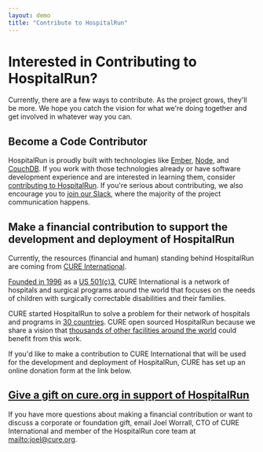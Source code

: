 ```yaml
---
layout: demo
title: "Contribute to HospitalRun"
---
```


# Interested in Contributing to HospitalRun?
Currently, there are a few ways to contribute. As the project grows, they'll be more. We hope you catch the vision for what we're doing together and get involved in whatever way you can.

## Become a Code Contributor
HospitalRun is proudly built with technologies like [Ember](http://emberjs.com), [Node](http://nodejs.org), and [CouchDB](http://couchdb.apache.org/). If you work with those technologies already or have software development experience and are interested in learning them, consider [contributing to HospitalRun](https://github.com/HospitalRun/hospitalrun-frontend/blob/master/.github/CONTRIBUTING.md). If you're serious about contributing, we also encourage you to [join our Slack](https://hospitalrun-slackin.herokuapp.com/), where the majority of the project communication happens.

## Make a financial contribution to support the development and deployment of HospitalRun
Currently, the resources (financial and human) standing behind HospitalRun are coming from [CURE International](http://cure.org). 

[Founded in 1996](https://cure.org/about/history/) as a [US 501(c)3](http://cure.org/finances), CURE International is a network of hospitals and surgical programs around the world that focuses on the needs of children with surgically correctable disabilities and their families. 

CURE started HospitalRun to solve a problem for their network of hospitals and programs in [30 countries](http://cure.org/map). CURE open sourced HospitalRun because we share a vision that [thousands of other facilities around the world](http://goo.gl/NCJDnJ) could benefit from this work.

If you'd like to make a contribution to CURE International that will be used for the development and deployment of HospitalRun, CURE has set up an online donation form at the link below.

## [Give a gift on cure.org in support of HospitalRun](http://cure.org/donate/hospitalrun)

If you have more questions about making a financial contribution or want to discuss a corporate or foundation gift, email Joel Worrall, CTO of CURE International and member of the HospitalRun core team at <mailto:joel@cure.org>.